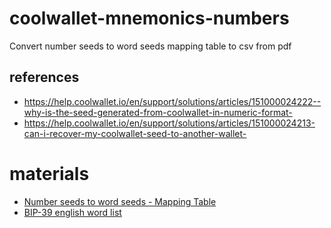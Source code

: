 # coolwallet-mnemonics-numbers

Convert number seeds to word seeds mapping table to csv from pdf

## references

- https://help.coolwallet.io/en/support/solutions/articles/151000024222--why-is-the-seed-generated-from-coolwallet-in-numeric-format-
- https://help.coolwallet.io/en/support/solutions/articles/151000024213-can-i-recover-my-coolwallet-seed-to-another-wallet-

# materials

- [Number seeds to word seeds - Mapping Table](https://drive.google.com/file/d/1J_y0MV6rliE9AtUdafc_sipNR5S-Yu1g/view)
- [BIP-39 english word list](https://github.com/bitcoin/bips/blob/ce1862ac6bcffa1dd20aad858380e51e66e949ea/bip-0039/english.txt)

